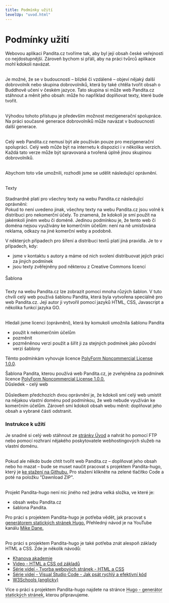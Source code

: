 ```yaml
---
title: Podmínky užití
levelUp: "uvod.html"
---
```


# Podmínky užití

Webovou aplikaci Pandita.cz tvoříme tak, aby byl její obsah české veřejnosti co nejdostupnější. Zároveň bychom si přáli, aby na práci tvůrců aplikace mohl kdokoli navázat. <br><br>

Je možné, že se v budoucnosti – blízké či vzdálené – objeví nějaký další dobrovolník nebo skupina dobrovolníků, která by také chtěla tvořit obsah o Buddhově učení v českém jazyce. Tato skupina si může web Pandita.cz stáhnout a měnit jeho obsah: může ho například doplňovat texty, které bude tvořit.<br><br>

Výhodou tohoto přístupu je především možnost mezigenerační spolupráce. Na práci současné generace dobrovolníků může navázat v budoucnosti další generace.<br><br>

Celý web Pandita.cz nemusí být ale používán pouze pro mezigenerační spolupráci. Celý web může být na internetu k dispozici i v několika verzích. Každá tato verze může být spravovaná a tvořená úplně jinou skupinou dobrovolníků. <br><br>

Abychom toto vše umožnili, rozhodli jsme se udělit následující oprávnění.<br><br>

<div class="underline" style="margin-top:10px; argin-bottom:0px">
Texty
</div><br>
Stadnardně platí pro všechny texty na webu Pandita.cz následující oprávnění:

<div class="citace" style="argin-top:13px" >
Pokud to není uvedeno jinak, všechny texty na webu Pandita.cz jsou volně k distribuci pro nekomerční účely. To znamená, že kdokoli je smí použít na jakémkoli jiném webu či doméně. Jedinou podmínkou je, že tento web či doména nejsou využívány ke komerčním účelům: není na ně umísťována reklama, odkazy na jiné komerční weby a podobně.
</div>

V některých případech pro šíření a distribuci textů platí jiná pravidla. Je to v případech, kdy:

<ul>
<li>jsme v kontaktu s autory a máme od nich svolení distribuovat jejich práci za jiných podmínek</li>
<li>jsou texty zvěřejněny pod některou z Creative Commons licencí</li>
</ul>

<div class="underline" style="margin-top:20px; margin-bottom:8px">
Šablona
</div><br>
Texty na webu Pandita.cz lze zobrazit pomocí mnoha růzých šablon. V tuto chvíli celý web používá šablonu Pandita, která byla vytvořena speciálně pro web Pandita.cz. Její autor ji vytvořil pomocí jazyků HTML, CSS, Javascript a několika funkcí jazyka GO.<br><br>

Hledali jsme licenci (oprávnění), která by komukoli umožnila šablonu Pandita

<ul>
<li>použít k nekomerčním účelům</li>
<li>pozměnit</li>
<li>pozměněnou verzi použít a šířit ji za stejných podmínek jako původní verzi šablony</li>
</ul>

Těmto podmínkám vyhovuje licence [PolyForm Noncommercial License 1.0.0](https://polyformproject.org/licenses/noncommercial/1.0.0/).

<div class="citace">
Šablona Pandita, kterou používá web Pandita.cz, je zveřejněna za podmínek licence 
<a href="license.html">PolyForm Noncommercial License 1.0.0.</a>
</a>
</div>

<div class="underline">
Důsledek - celý web
</div><br>
Důsledkem předchozích dvou oprávnění je, že  kdokoli smí celý web umístit na nějakou vlastní doménu pod podmínkou, že web nebude využíván ke komerčním účelům. Zároveň smí kdokoli obsah webu měnit: doplňovat jeho obsah a vybrané části odstranit.<br>

### Instrukce k užití

Je snadné si celý web stáhnout ze [stránky Úvod](uvod.html) a nahrát ho pomocí FTP nebo pomocí rozhraní nějakého poskytovatele webhostingových služeb na vlastní doménu. <br><br>

Pokud ale někdo bude chtít tvořit web Pandita.cz – doplňovat jeho obsah nebo ho mazat – bude se muset naučit pracovat s projektem Pandita-hugo, který je [ke stažení na Githubu.](https://github.com/Borek78/pandita-hugo) Pro stažení klikněte na zelené tlačítko <span class="green-button" >Code</span> a poté na položku "Dawnload ZIP".<br><br>

Projekt Pandita-hugo není nic jiného než jedna velká složka, ve které je:

<ul>
<li>obsah webu Pandita.cz</li>
<li>šablona Pandita.</li>
</ul>

Pro práci s projektem Pandita-hugo je potřeba vědět, jak pracovat s [generátorem statických stránek Hugo.](https://gohugo.io/) Přehledný návod je na YouTube kanálu [Mike Dane.](https://www.youtube.com/playlist?list=PLLAZ4kZ9dFpOnyRlyS-liKL5ReHDcj4G3)<br><br>

Pro práci s projektem Pandita-hugo je také potřeba znát alespoň základy HTML a CSS. Zde je několik návodů:

<ul>

<li><a href="https://cs.khanacademy.org/computing/computer-programming/html-css">Khanova akademie</a></li>

<li><a href="https://www.youtube.com/watch?v=LULd0858mUQ">Video - HTML a CSS od základů</a></li>

<li><a href="https://www.youtube.com/playlist?list=PLQ8x_VWW6AkvCiDzMEI5K9jW_1rsV9PTf"> Série videí - Tvorba webových stránek - HTML a CSS</a></li>

<li><a href="https://www.youtube.com/playlist?list=PLQ8x_VWW6AksIzgE-LKqkwz4JMHh4AWVB">Série videí - Visual Studio Code - Jak psát rychlý a efektivní kód</a></li>

<li><a href="https://www.w3schools.com/">W3Schools (anglicky)</a></li>

</ul>

Více o práci s projektem Pandita-hugo najdete na stránce <a style="border-bottom: 1px dotted black" >Hugo - generátor statických stránek</a>, kterou připravujeme.
